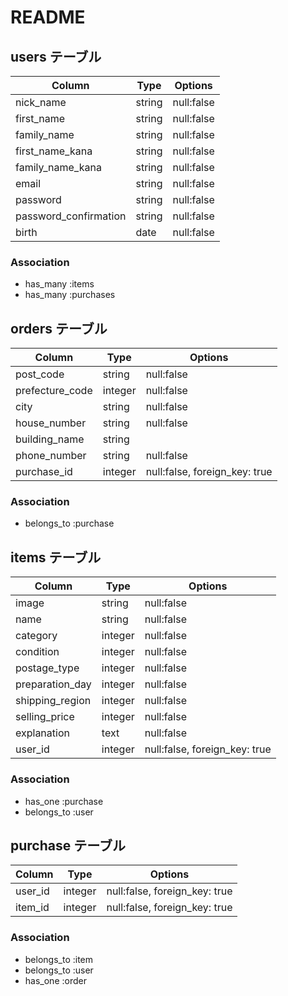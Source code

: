 # README


## users テーブル

| Column                | Type      | Options     |
| -------------------   | --------- | ----------- |
| nick_name             | string    | null:false  |
| first_name            | string    | null:false  |
| family_name           | string    | null:false  |
| first_name_kana       | string    | null:false  |
| family_name_kana      | string    | null:false  |
| email                 | string    | null:false  |
| password              | string    | null:false  |
| password_confirmation | string    | null:false  |
| birth                 | date      | null:false  |

### Association

- has_many :items
- has_many :purchases



## orders  テーブル

| Column                      | Type       | Options    |
| --------------------------- | ---------- | ---------- |
| post_code                   | string     | null:false |
| prefecture_code             | integer    | null:false |
| city                        | string     | null:false | 
| house_number                | string     | null:false | 
| building_name               | string     |            |
| phone_number                | string     | null:false | 
| purchase_id                 | integer    | null:false, foreign_key: true |


### Association

- belongs_to :purchase


## items テーブル

| Column             | Type     | Options    |
| ------------------ | -------- | ---------- |
| image              | string   | null:false |
| name               | string   | null:false |
| category           | integer  | null:false |
| condition          | integer  | null:false |
| postage_type       | integer  | null:false |
| preparation_day    | integer  | null:false |
| shipping_region    | integer  | null:false |
| selling_price      | integer  | null:false |
| explanation        | text     | null:false |
| user_id            | integer  | null:false, foreign_key: true |

### Association
- has_one :purchase
- belongs_to :user



## purchase テーブル

| Column     | Type       | Options                       |
| ---------- | ---------- | ----------------------------- |
| user_id    | integer    | null:false, foreign_key: true |
| item_id    | integer    | null:false, foreign_key: true |

### Association

- belongs_to :item
- belongs_to :user
- has_one :order

